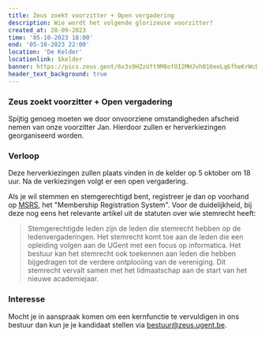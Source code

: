 ```yaml
---
title: Zeus zoekt voorzitter + Open vergadering
description: Wie wordt het volgende glorizeuse voorzitter?
created_at: 28-09-2023
time: '05-10-2023 18:00'
end: '05-10-2023 22:00'
location: 'De Kelder'
locationlink: $kelder
banner: https://pics.zeus.gent/6x3s9HZzUft9M8ofOI2MHJvh016eeLq6fheKrWcB.jpg
header_text_background: true
---
```


### Zeus zoekt voorzitter + Open vergadering

Spijtig genoeg moeten we door onvoorziene omstandigheden afscheid nemen van onze voorzitter Jan.
Hierdoor zullen er herverkiezingen georganiseerd worden.

### Verloop

Deze herverkiezingen zullen plaats vinden in de kelder op 5 oktober om 18 uur. Na de verkiezingen volgt er een open vergadering.

Als je wil stemmen en stemgerechtigd bent, registreer je dan op voorhand op [MSRS](https://msrs.zeus.gent), het "Membership Registration System". Voor de duidelijkheid, bij deze nog eens het relevante artikel uit de statuten over wie stemrecht heeft:

> Stemgerechtigde leden zijn de leden die stemrecht hebben op de ledenvergaderingen. Het stemrecht komt toe aan de leden die een opleiding volgen aan de UGent met een focus op informatica. Het bestuur kan het stemrecht ook toekennen aan leden die hebben bijgedragen tot de verdere ontplooiing van de vereniging. Dit stemrecht vervalt samen met het lidmaatschap aan de start van het nieuwe academiejaar.


### Interesse

Mocht je in aanspraak komen om een kernfunctie te vervuldigen in ons bestuur dan kun je je kandidaat stellen via bestuur@zeus.ugent.be.

